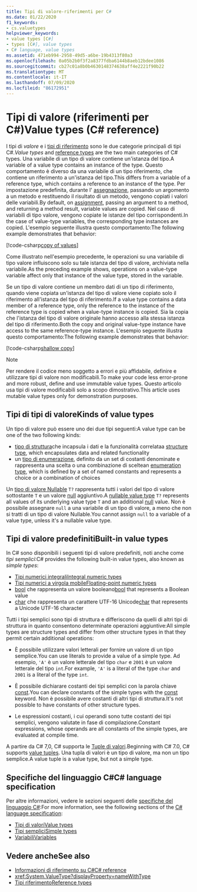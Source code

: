 ```yaml
---
title: Tipi di valore-riferimenti per C#
ms.date: 01/22/2020
f1_keywords:
- cs.valuetypes
helpviewer_keywords:
- value types [C#]
- types [C#], value types
- C# language, value types
ms.assetid: 471eb994-2958-49d5-a6be-19b4313f80a3
ms.openlocfilehash: 0a05b2b0f3f2a8377fdba6144b8aeb12bdee1086
ms.sourcegitcommit: cb27c01a8b0b4630148374638aff4e2221f90b22
ms.translationtype: MT
ms.contentlocale: it-IT
ms.lasthandoff: 07/09/2020
ms.locfileid: "86172951"
---
```

# <a name="value-types-c-reference"></a><span data-ttu-id="c3762-102">Tipi di valore (riferimenti per C#)</span><span class="sxs-lookup"><span data-stu-id="c3762-102">Value types (C# reference)</span></span>

<span data-ttu-id="c3762-103">I tipi di *valore* e i [tipi di riferimento](../keywords/reference-types.md) sono le due categorie principali di tipi C#.</span><span class="sxs-lookup"><span data-stu-id="c3762-103">*Value types* and [reference types](../keywords/reference-types.md) are the two main categories of C# types.</span></span> <span data-ttu-id="c3762-104">Una variabile di un tipo di valore contiene un'istanza del tipo.</span><span class="sxs-lookup"><span data-stu-id="c3762-104">A variable of a value type contains an instance of the type.</span></span> <span data-ttu-id="c3762-105">Questo comportamento è diverso da una variabile di un tipo riferimento, che contiene un riferimento a un'istanza del tipo.</span><span class="sxs-lookup"><span data-stu-id="c3762-105">This differs from a variable of a reference type, which contains a reference to an instance of the type.</span></span> <span data-ttu-id="c3762-106">Per impostazione predefinita, durante l' [assegnazione](../operators/assignment-operator.md), passando un argomento a un metodo e restituendo il risultato di un metodo, vengono copiati i valori delle variabili.</span><span class="sxs-lookup"><span data-stu-id="c3762-106">By default, on [assignment](../operators/assignment-operator.md), passing an argument to a method, and returning a method result, variable values are copied.</span></span> <span data-ttu-id="c3762-107">Nel caso di variabili di tipo valore, vengono copiate le istanze del tipo corrispondenti.</span><span class="sxs-lookup"><span data-stu-id="c3762-107">In the case of value-type variables, the corresponding type instances are copied.</span></span> <span data-ttu-id="c3762-108">L'esempio seguente illustra questo comportamento:</span><span class="sxs-lookup"><span data-stu-id="c3762-108">The following example demonstrates that behavior:</span></span>

[!code-csharp[copy of values](snippets/ValueTypes.cs#ValueTypeCopied)]

<span data-ttu-id="c3762-109">Come illustrato nell'esempio precedente, le operazioni su una variabile di tipo valore influiscono solo su tale istanza del tipo di valore, archiviata nella variabile.</span><span class="sxs-lookup"><span data-stu-id="c3762-109">As the preceding example shows, operations on a value-type variable affect only that instance of the value type, stored in the variable.</span></span>

<span data-ttu-id="c3762-110">Se un tipo di valore contiene un membro dati di un tipo di riferimento, quando viene copiata un'istanza del tipo di valore viene copiato solo il riferimento all'istanza del tipo di riferimento.</span><span class="sxs-lookup"><span data-stu-id="c3762-110">If a value type contains a data member of a reference type, only the reference to the instance of the reference type is copied when a value-type instance is copied.</span></span> <span data-ttu-id="c3762-111">Sia la copia che l'istanza del tipo di valore originale hanno accesso alla stessa istanza del tipo di riferimento.</span><span class="sxs-lookup"><span data-stu-id="c3762-111">Both the copy and original value-type instance have access to the same reference-type instance.</span></span> <span data-ttu-id="c3762-112">L'esempio seguente illustra questo comportamento:</span><span class="sxs-lookup"><span data-stu-id="c3762-112">The following example demonstrates that behavior:</span></span>

[!code-csharp[shallow copy](snippets/ValueTypes.cs#ShallowCopy)]

> [!NOTE]
> <span data-ttu-id="c3762-113">Per rendere il codice meno soggetto a errori e più affidabile, definire e utilizzare tipi di valore non modificabili.</span><span class="sxs-lookup"><span data-stu-id="c3762-113">To make your code less error-prone and more robust, define and use immutable value types.</span></span> <span data-ttu-id="c3762-114">Questo articolo usa tipi di valore modificabili solo a scopo dimostrativo.</span><span class="sxs-lookup"><span data-stu-id="c3762-114">This article uses mutable value types only for demonstration purposes.</span></span>

## <a name="kinds-of-value-types"></a><span data-ttu-id="c3762-115">Tipi di tipi di valore</span><span class="sxs-lookup"><span data-stu-id="c3762-115">Kinds of value types</span></span>

<span data-ttu-id="c3762-116">Un tipo di valore può essere uno dei due tipi seguenti:</span><span class="sxs-lookup"><span data-stu-id="c3762-116">A value type can be one of the two following kinds:</span></span>

- <span data-ttu-id="c3762-117">[tipo di struttura](struct.md)che incapsula i dati e la funzionalità correlata</span><span class="sxs-lookup"><span data-stu-id="c3762-117">a [structure type](struct.md), which encapsulates data and related functionality</span></span>
- <span data-ttu-id="c3762-118">un [tipo di enumerazione](enum.md), definito da un set di costanti denominate e rappresenta una scelta o una combinazione di scelte</span><span class="sxs-lookup"><span data-stu-id="c3762-118">an [enumeration type](enum.md), which is defined by a set of named constants and represents a choice or a combination of choices</span></span>

<span data-ttu-id="c3762-119">Un [tipo di valore Nullable](nullable-value-types.md) `T?` rappresenta tutti i valori del tipo di valore sottostante `T` e un valore [null](../keywords/null.md) aggiuntivo.</span><span class="sxs-lookup"><span data-stu-id="c3762-119">A [nullable value type](nullable-value-types.md) `T?` represents all values of its underlying value type `T` and an additional [null](../keywords/null.md) value.</span></span> <span data-ttu-id="c3762-120">Non è possibile assegnare `null` a una variabile di un tipo di valore, a meno che non si tratti di un tipo di valore Nullable.</span><span class="sxs-lookup"><span data-stu-id="c3762-120">You cannot assign `null` to a variable of a value type, unless it's a nullable value type.</span></span>

## <a name="built-in-value-types"></a><span data-ttu-id="c3762-121">Tipi di valore predefiniti</span><span class="sxs-lookup"><span data-stu-id="c3762-121">Built-in value types</span></span>

<span data-ttu-id="c3762-122">In C# sono disponibili i seguenti tipi di valore predefiniti, noti anche come *tipi semplici*:</span><span class="sxs-lookup"><span data-stu-id="c3762-122">C# provides the following built-in value types, also known as *simple types*:</span></span>

- [<span data-ttu-id="c3762-123">Tipi numerici integrali</span><span class="sxs-lookup"><span data-stu-id="c3762-123">Integral numeric types</span></span>](integral-numeric-types.md)
- [<span data-ttu-id="c3762-124">Tipi numerici a virgola mobile</span><span class="sxs-lookup"><span data-stu-id="c3762-124">Floating-point numeric types</span></span>](floating-point-numeric-types.md)
- <span data-ttu-id="c3762-125">[bool](bool.md) che rappresenta un valore booleano</span><span class="sxs-lookup"><span data-stu-id="c3762-125">[bool](bool.md) that represents a Boolean value</span></span>
- <span data-ttu-id="c3762-126">[char](char.md) che rappresenta un carattere UTF-16 Unicode</span><span class="sxs-lookup"><span data-stu-id="c3762-126">[char](char.md) that represents a Unicode UTF-16 character</span></span>

<span data-ttu-id="c3762-127">Tutti i tipi semplici sono tipi di struttura e differiscono da quelli di altri tipi di struttura in quanto consentono determinate operazioni aggiuntive:</span><span class="sxs-lookup"><span data-stu-id="c3762-127">All simple types are structure types and differ from other structure types in that they permit certain additional operations:</span></span>

- <span data-ttu-id="c3762-128">È possibile utilizzare valori letterali per fornire un valore di un tipo semplice.</span><span class="sxs-lookup"><span data-stu-id="c3762-128">You can use literals to provide a value of a simple type.</span></span> <span data-ttu-id="c3762-129">Ad esempio, `'A'` è un valore letterale del tipo `char` e `2001` è un valore letterale del tipo `int`.</span><span class="sxs-lookup"><span data-stu-id="c3762-129">For example, `'A'` is a literal of the type `char` and `2001` is a literal of the type `int`.</span></span>

- <span data-ttu-id="c3762-130">È possibile dichiarare costanti dei tipi semplici con la parola chiave [const](../keywords/const.md).</span><span class="sxs-lookup"><span data-stu-id="c3762-130">You can declare constants of the simple types with the [const](../keywords/const.md) keyword.</span></span> <span data-ttu-id="c3762-131">Non è possibile avere costanti di altri tipi di struttura.</span><span class="sxs-lookup"><span data-stu-id="c3762-131">It's not possible to have constants of other structure types.</span></span>

- <span data-ttu-id="c3762-132">Le espressioni costanti, i cui operandi sono tutte costanti dei tipi semplici, vengono valutate in fase di compilazione.</span><span class="sxs-lookup"><span data-stu-id="c3762-132">Constant expressions, whose operands are all constants of the simple types, are evaluated at compile time.</span></span>

<span data-ttu-id="c3762-133">A partire da C# 7,0, C# supporta le [Tuple di valori](value-tuples.md).</span><span class="sxs-lookup"><span data-stu-id="c3762-133">Beginning with C# 7.0, C# supports [value tuples](value-tuples.md).</span></span> <span data-ttu-id="c3762-134">Una tupla di valori è un tipo di valore, ma non un tipo semplice.</span><span class="sxs-lookup"><span data-stu-id="c3762-134">A value tuple is a value type, but not a simple type.</span></span>

## <a name="c-language-specification"></a><span data-ttu-id="c3762-135">Specifiche del linguaggio C#</span><span class="sxs-lookup"><span data-stu-id="c3762-135">C# language specification</span></span>

<span data-ttu-id="c3762-136">Per altre informazioni, vedere le sezioni seguenti delle [specifiche del linguaggio C#](~/_csharplang/spec/introduction.md):</span><span class="sxs-lookup"><span data-stu-id="c3762-136">For more information, see the following sections of the [C# language specification](~/_csharplang/spec/introduction.md):</span></span>

- [<span data-ttu-id="c3762-137">Tipi di valori</span><span class="sxs-lookup"><span data-stu-id="c3762-137">Value types</span></span>](~/_csharplang/spec/types.md#value-types)
- [<span data-ttu-id="c3762-138">Tipi semplici</span><span class="sxs-lookup"><span data-stu-id="c3762-138">Simple types</span></span>](~/_csharplang/spec/types.md#simple-types)
- [<span data-ttu-id="c3762-139">Variabili</span><span class="sxs-lookup"><span data-stu-id="c3762-139">Variables</span></span>](~/_csharplang/spec/variables.md)

## <a name="see-also"></a><span data-ttu-id="c3762-140">Vedere anche</span><span class="sxs-lookup"><span data-stu-id="c3762-140">See also</span></span>

- [<span data-ttu-id="c3762-141">Informazioni di riferimento su C#</span><span class="sxs-lookup"><span data-stu-id="c3762-141">C# reference</span></span>](../index.md)
- <xref:System.ValueType?displayProperty=nameWithType>
- [<span data-ttu-id="c3762-142">Tipi riferimento</span><span class="sxs-lookup"><span data-stu-id="c3762-142">Reference types</span></span>](../keywords/reference-types.md)
